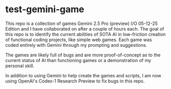 # test-gemini-game




This repo is a collection of games Gemini 2.5 Pro (preview) I/O 05-12-25 Edition and I have collaborated on after a couple of hours each.
The goal of this repo is to identify the current abilities of SOTA AI in low-friction creation of functional coding projects, like simple web games.
Each game was coded entirely with Gemini through my prompting and suggestions.

The games are likely full of bugs and are more proof-of-concept as to the current status of AI than functioning games or a demonstration of my personal skill.

In addition to using Gemini to help create the games and scripts, I am now using OpenAI's Codex-1 Research Preview to fix bugs in this repo.
